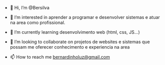 - 👋 Hi, I’m @Bersilva
- 👀 I’m interested in  aprender  a programar e desenvolver sistemas  e atuar na area como profissional.
- 🌱 I’m currently learning desenvolvimento web (html, css, JS...)
- 💞️ I’m looking to collaborate on projetos  de websites e sistemas que possam me oferecer conhecimento e experiencia na area


- 📫 How to reach me  bernardinholuz@gmail.com


<!---
Bersilva/Bersilva is a ✨ special ✨ repository because its `README.md` (this file) appears on your GitHub profile.
You can click the Preview link to take a look at your changes.
--->
